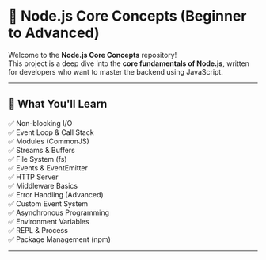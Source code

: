 # 🧠 Node.js Core Concepts (Beginner to Advanced)

Welcome to the **Node.js Core Concepts** repository!  
This project is a deep dive into the **core fundamentals of Node.js**, written for developers who want to master the backend using JavaScript.

---

## 🚀 What You'll Learn

✅ Non-blocking I/O  
✅ Event Loop & Call Stack  
✅ Modules (CommonJS)  
✅ Streams & Buffers  
✅ File System (fs)  
✅ Events & EventEmitter  
✅ HTTP Server  
✅ Middleware Basics  
✅ Error Handling (Advanced)  
✅ Custom Event System  
✅ Asynchronous Programming  
✅ Environment Variables  
✅ REPL & Process  
✅ Package Management (npm)

---
